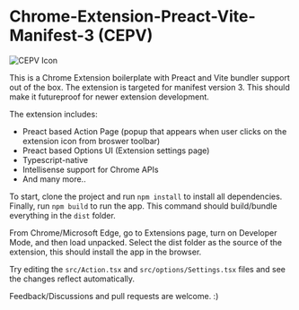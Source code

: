 # Chrome-Extension-Preact-Vite-Manifest-3 (CEPV)


![CEPV Icon](/icon.png "CEPV Icon")

This is a Chrome Extension boilerplate with Preact and Vite bundler support out of the box.
The extension is targeted for manifest version 3. This should make it futureproof for newer extension development.

The extension includes:

- Preact based Action Page (popup that appears when user clicks on the extension icon from broswer toolbar)
- Preact based Options UI (Extension settings page)
- Typescript-native
- Intellisense support for Chrome APIs
- And many more..

To start, clone the project and run `npm install` to install all dependencies. Finally, run `npm build` to run the app. This command should build/bundle everything in the `dist` folder.

From Chrome/Microsoft Edge, go to Extensions page, turn on Developer Mode, and then load unpacked. Select the dist folder as the source of the extension, this should install the app in the browser.

Try editing the `src/Action.tsx` and `src/options/Settings.tsx` files and see the changes reflect automatically.

Feedback/Discussions and pull requests are welcome. :)
